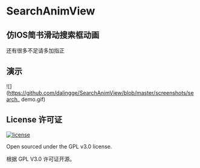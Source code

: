 # SearchAnimView

## 仿IOS简书滑动搜索框动画
   
   还有很多不足请多加指正
   
## 演示

![](https://github.com/dalingge/SearchAnimView/blob/master/screenshots/search_ demo.gif)

## License 许可证

[![license](https://img.shields.io/github/license/viosey/hexo-theme-material.svg?style=flat-square)](https://github.com/viosey/hexo-theme-material/blob/master/LICENSE)

Open sourced under the GPL v3.0 license.

根据 GPL V3.0 许可证开源。
